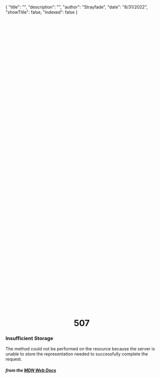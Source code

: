 {
    "title": "",
    "description": "",
    "author": "Strayfade",
    "date": "8/31/2022",
    "showTitle": false,
    "indexed": false
}

<p style="margin-right: auto; margin-left: auto; width: max-content; margin-top: 25vh; opacity: 0.5;"></p>
<h1 style="margin-right: auto; margin-left: auto; width: max-content; margin-top: 3px;">507</h1>

### Insufficient Storage

The method could not be performed on the resource because the server is unable to store the representation needed to successfully complete the request.

#### *from the [MDN Web Docs](https://developer.mozilla.org/en-US/docs/Web/HTTP/Status)* 
